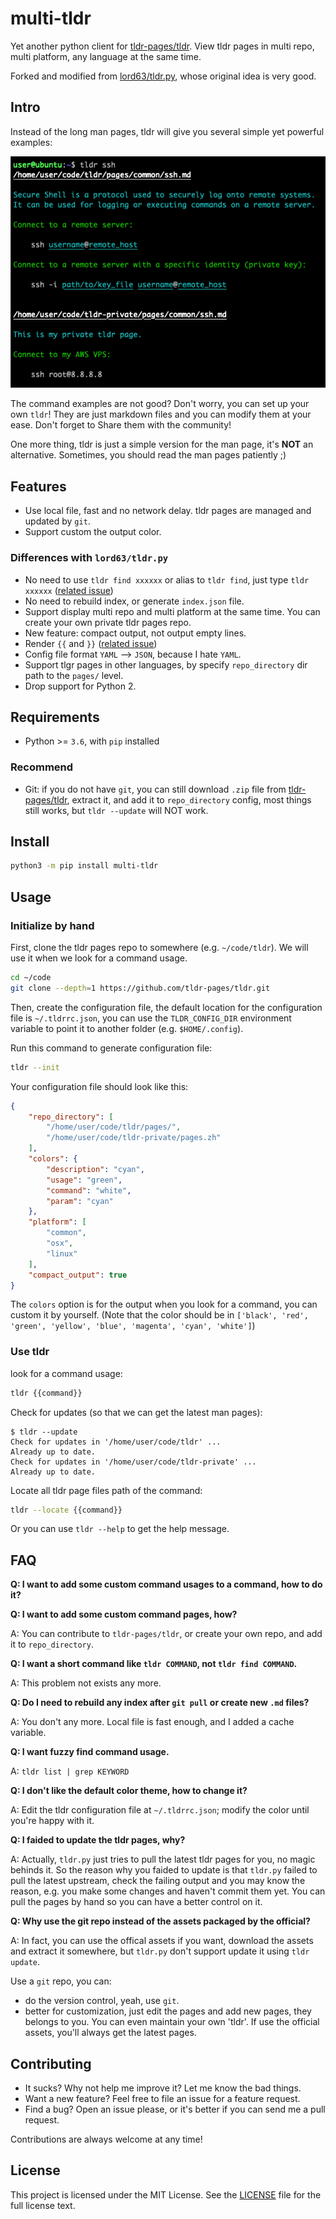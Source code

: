 # multi-tldr

Yet another python client for [tldr-pages/tldr](https://github.com/tldr-pages/tldr). View tldr pages in multi repo, multi platform, any language at the same time.

Forked and modified from [lord63/tldr.py](https://github.com/lord63/tldr.py), whose original idea is very good.

## Intro

Instead of the long man pages, tldr will give you several simple yet powerful examples:

![tar-tldr-page](screenshots/screenshot1.png)

The command examples are not good? Don't worry, you can set up your own `tldr`! They are just markdown files and you can modify them at your ease. Don't forget to Share them with the community!

One more thing, tldr is just a simple version for the man page, it's **NOT** an alternative. Sometimes, you should read the man pages patiently ;)

## Features

- Use local file, fast and no network delay. tldr pages are managed and updated by `git`.
- Support custom the output color.

### Differences with `lord63/tldr.py`

- No need to use `tldr find xxxxxx` or alias to `tldr find`, just type `tldr xxxxxx` ([related issue](https://github.com/lord63/tldr.py/issues/47))
- No need to rebuild index, or generate `index.json` file.
- Support display multi repo and multi platform at the same time. You can create your own private tldr pages repo.
- New feature: compact output, not output empty lines.
- Render `{{` and `}}` ([related issue](https://github.com/lord63/tldr.py/issues/25))
- Config file format `YAML` --> `JSON`, because I hate `YAML`.
- Support tlgr pages in other languages, by specify `repo_directory` dir path to the `pages/` level.
- Drop support for Python 2.

## Requirements

- Python >= `3.6`, with `pip` installed

### Recommend

- Git: if you do not have `git`, you can still download `.zip` file from [tldr-pages/tldr](https://github.com/tldr-pages/tldr), extract it, and add it to `repo_directory` config, most things still works, but `tldr --update` will NOT work.

## Install

```bash
python3 -m pip install multi-tldr
```

## Usage

### Initialize by hand

First, clone the tldr pages repo to somewhere (e.g. `~/code/tldr`). We will use it when we look for a command usage.

```bash
cd ~/code
git clone --depth=1 https://github.com/tldr-pages/tldr.git
```

Then, create the configuration file, the default location for the configuration file is `~/.tldrrc.json`, you can use the `TLDR_CONFIG_DIR` environment variable to point it to another folder (e.g. `$HOME/.config`).

Run this command to generate configuration file:

```bash
tldr --init
```

Your configuration file should look like this:

```json
{
    "repo_directory": [
        "/home/user/code/tldr/pages/",
        "/home/user/code/tldr-private/pages.zh"
    ],
    "colors": {
        "description": "cyan",
        "usage": "green",
        "command": "white",
        "param": "cyan"
    },
    "platform": [
        "common",
        "osx",
        "linux"
    ],
    "compact_output": true
}
```

The `colors` option is for the output when you look for a command, you can custom it by yourself. (Note that the color should be in `['black', 'red', 'green', 'yellow', 'blue', 'magenta', 'cyan', 'white']`)


### Use tldr

look for a command usage:

```bash
tldr {{command}}
```

Check for updates (so that we can get the latest man pages):

```console
$ tldr --update
Check for updates in '/home/user/code/tldr' ...
Already up to date.
Check for updates in '/home/user/code/tldr-private' ...
Already up to date.
```

Locate all tldr page files path of the command:

```bash
tldr --locate {{command}}
```

Or you can use `tldr --help` to get the help message.

## FAQ

**Q: I want to add some custom command usages to a command, how to do it?**

**Q: I want to add some custom command pages, how?**

A: You can contribute to `tldr-pages/tldr`, or create your own repo, and add it to `repo_directory`.

**Q: I want a short command like `tldr COMMAND`, not `tldr find COMMAND`.**

A: This problem not exists any more.

**Q: Do I need to rebuild any index after `git pull` or create new `.md` files?**

A: You don't any more. Local file is fast enough, and I added a cache variable.

**Q: I want fuzzy find command usage.**

A: `tldr list | grep KEYWORD`

**Q: I don't like the default color theme, how to change it?**

A: Edit the tldr configuration file at `~/.tldrrc.json`; modify the color until you're happy with it.

**Q: I faided to update the tldr pages, why?**

A: Actually, `tldr.py` just tries to pull the latest tldr pages for you, no magic behinds it. So the reason why you faided to update is that `tldr.py` failed to pull the latest upstream, check the failing output and you may know the reason, e.g. you make some changes and haven't commit them yet. You can pull the pages by hand so you can have a better control on it.

**Q: Why use the git repo instead of the assets packaged by the official?**

A: In fact, you can use the offical assets if you want, download the assets and extract it somewhere, but `tldr.py` don't support update it using `tldr update`.

Use a `git` repo, you can:

- do the version control, yeah, use `git`.
- better for customization, just edit the pages and add new pages, they belongs to you. You can even maintain your own 'tldr'. If use the official assets, you'll always get the latest pages.

## Contributing

- It sucks? Why not help me improve it? Let me know the bad things.
- Want a new feature? Feel free to file an issue for a feature request.
- Find a bug? Open an issue please, or it's better if you can send me a pull request.

Contributions are always welcome at any time!

## License

This project is licensed under the MIT License. See the [LICENSE](LICENSE) file for the full license text.
